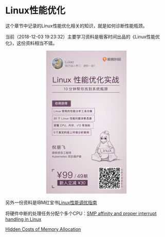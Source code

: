 # Linux性能优化

这个章节中记录的Linux性能优化相关的知识，就是如何诊断性能瓶颈。

当前（2018-12-03 19:23:32）主要学习资料是极客时间出品的《Linux性能优化》，这份资料相当不错。

<span style="display:block;text-align:center"><img src="/img/linux/01-geek-linux-ercode.jpeg" width="250px" alt="极客时间倪鹏飞Linux性能优化海报"/></span>

另外一份资料是IBM红宝书[Linux性能调优指南](https://lihz1990.gitbooks.io/transoflptg/content/)

将硬件中断的处理任务分配个多个CPU：[SMP affinity and proper interrupt handling in Linux](http://www.alexonlinux.com/smp-affinity-and-proper-interrupt-handling-in-linux)

[Hidden Costs of Memory Allocation](https://randomascii.wordpress.com/2014/12/10/hidden-costs-of-memory-allocation/)
